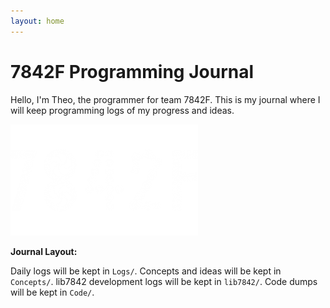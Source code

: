 ```yaml
---
layout: home
---
```


# 7842F Programming Journal

Hello, I'm Theo, the programmer for team 7842F. This is my journal where I will keep programming logs of my progress and ideas.

<img src="assets/images/7842FLogo-632x356-600x356.png" width="300" height="178" />


**Journal Layout:**

Daily logs will be kept in `Logs/`.
Concepts and ideas will be kept in `Concepts/`.
lib7842 development logs will be kept in `lib7842/`.
Code dumps will be kept in `Code/`.



